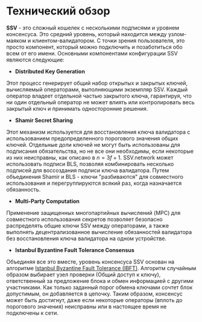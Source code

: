 # Технический обзор

**SSV** - это сложный кошелек с несколькими подписями и уровнем консенсуса. Это средний уровень, который находится между узлом-маяком и клиентом-валидатором. 
С точки зрения пользователя, это просто компонент, который можно подключить и позаботиться обо всем от его имени. 
Основными компонентами конфигурации SSV являются следующие:

* **Distributed Key Generation**

Этот процесс генерирует общий набор открытых и закрытых ключей, вычисляемый операторами, выполняющими экземпляр SSV. 
Каждый оператор владеет отдельной частью закрытого ключа, гарантируя, что ни один отдельный оператор не может влиять или контролировать весь закрытый ключ и принимать односторонние решения.

* **Shamir Secret Sharing**

Этот механизм используется для восстановления ключа валидатора с использованием предопределенного порогового значения общих ключей. Отдельные доли ключей не могут быть использованы для подписания обязательства, но не все они необходимы, если некоторые из них неисправны, как описано в $n = 3f + 1$.
SSV.network может использовать подписи BLS, позволяя комбинировать несколько подписей для воссоздания подписи ключа валидатора. Путем объединения Shamir и BLS - ключи "разбиваются" для совместного использования и перегруппируются всякий раз, когда назначается обязанность.

* **Multi-Party Computation** 

Применение защищенных многопартийных вычислений (MPC) для совместного использования секретов позволяет безопасно распределять общие ключи SSV между операторами, а также выполнять децентрализованное вычисление обязанностей валидатора без восстановления ключа валидатора на одном устройстве.

* **Istanbul Byzantine Fault Tolerance Consensus**

Объединяя все это вместе, уровень консенсуса SSV основан на алгоритме [Istanbul Byzantine Fault Tolerance (IBFT)](https://en.wikipedia.org/wiki/Byzantine_fault). Алгоритм случайным образом выбирает узел проверки (Общий доступ к ключу), ответственный за предложение блока и обмен информацией с другими участниками. Как только заданный порог обмена ключами сочтет блок допустимым, он добавляется в цепочку. Таким образом, консенсус может быть достигнут, даже если некоторые операторы (вплоть до порогового значения) неисправны или в настоящее время не подключены к сети.
